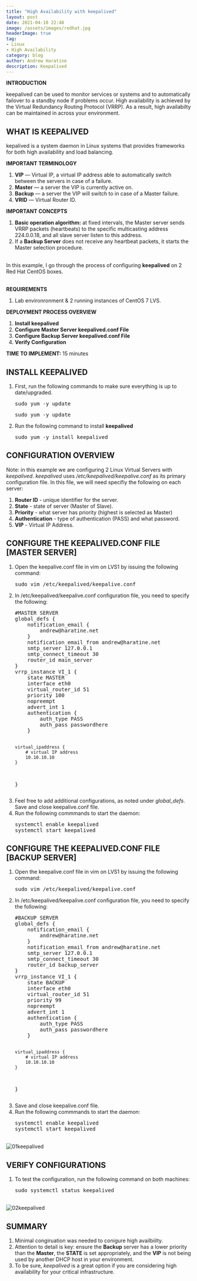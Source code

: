 ```yaml
---
title: "High Availability with keepalived"
layout: post
date: 2021-04-10 22:48
image: /assets/images/redhat.jpg
headerImage: true
tag:
- Linux
- High Availability
category: blog
author: Andrew Haratine
description: Keepalived
---
```





<b>INTRODUCTION</b>

keepalived can be used to monitor services or systems and to automatically failover to a standby node if problems occur. High availability is achieved by the Virtual Redundancy Routing Protocol (VRRP). As a result, high availabilty can be maintained in across your environment.

<h2><b>WHAT IS KEEPALIVED</b></h2>

kepalived is a system daemon in Linux systems that provides frameworks for both high availability and load balancing. 

<b>IMPORTANT TERMINOLOGY</b>

<ol start="1">
  <li><b>VIP</b> — Virtual IP, a virtual IP address able to automatically switch between the servers in case of a failure.</li>
  <li><b>Master</b> — a server the VIP is currently active on.</li>
<li><b>Backup</b> — a server the VIP will switch to in case of a Master failure.</li>
<li><b>VRID</b> — Virtual Router ID.</li>
</ol>

<b>IMPORTANT CONCEPTS</b>
<ol start="1">
<li><b>Basic operation algorithm:</b> at fixed intervals, the Master server sends VRRP packets (heartbeats) to the specific multicasting address 224.0.0.18, and all slave server listen to this address. </li>
<li>If a <b>Backup Server</b> does not receive any heartbeat packets, it starts the Master selection procedure.</li>
</ol>
 

<br>In this example, I go through the process of configuring <b>keepalived</b> on 2 Red Hat CentOS boxes.

<br><b>REQUIREMENTS</b>

1. Lab environronment & 2 running instances of CentOS 7 LVS.


<b>DEPLOYMENT PROCESS OVERVIEW</b>


1.	<b>Install keepalived</b>
2.	<b>Configure Master Server keepalived.conf File</b>
3.	<b>Configure Backup Server keepalived.conf File</b>
4.  <b>Verify Configuration</b> 
	



<b>TIME TO IMPLEMENT:</b> 15 minutes


<h2><b>INSTALL KEEPALIVED</b></h2>
<ol start="1">

<li>First, run the following commands to make sure everything is up to date/upgraded.</li>
<pre>sudo yum -y update</pre>
<pre>sudo yum -y update</pre>
<li>Run the following command to install <b>keepalived</b></li>
<pre>sudo yum -y install keepalived</pre>
</ol>



<h2><b>CONFIGURATION OVERVIEW</b></h2>

Note: in this example we are configuring 2 Linux Virtual Servers with <i>keepalived</i>. <i>keepalived</i> uses <i>/etc/keepalived/keepalive.conf</i> as its primary configuration file. In this file, we will need specifiy the following on each server:

1. <b>Router ID</b> - unique identifier for the server.
2. <b>State</b> - state of server (Master of Slave).
3. <b>Priority</b> - what server has priority (highest is selected as Master)
4. <b>Authentication</b> - type of authentication (PASS) and what password.
5. <b>VIP</b> - Virtual IP Address.

<h2><b>CONFIGURE THE KEEPALIVED.CONF FILE [MASTER SERVER]</b></h2>
<ol start="1">
<li>Open the keepalive.conf file in vim on LVS1 by issuing the following command:</li> 
<pre>sudo vim /etc/keepalived/keepalive.conf</pre>
<li>In /etc/keepalived/keepalive.conf configuration file, you need to specify the following:</li> 
<pre>
#MASTER SERVER
global_defs {
    notification_email {
        andrew@haratine.net
    }
    notification_email_from andrew@haratine.net
    smtp_server 127.0.0.1
    smtp_connect_timeout 30
    router_id main_server
}
vrrp_instance VI_1 {
    state MASTER
    interface eth0
    virtual_router_id 51
    priority 100
    nopreempt
    advert_int 1
    authentication {
        auth_type PASS
        auth_pass passwordhere
    }

    virtual_ipaddress {
        # virtual IP address
        10.10.10.10
    }
}
</pre>
<li>Feel free to add additional configurations, as noted under <i>global_defs</i>. Save and close keepalive.conf file.</li> 
<li>Run the following commmands to start the daemon:</li>
<pre>
systemctl enable keepalived
systemctl start keepalived
</pre>
</ol>

<h2><b>CONFIGURE THE KEEPALIVED.CONF FILE [BACKUP SERVER]</b></h2>
<ol start="1">
<li>Open the keepalive.conf file in vim on LVS1 by issuing the following command:</li> 
<pre>sudo vim /etc/keepalived/keepalive.conf</pre>
<li>In /etc/keepalived/keepalive.conf configuration file, you need to specify the following:</li> 
<pre>
#BACKUP SERVER
global_defs {
    notification_email {
        andrew@haratine.net
    }
    notification_email_from andrew@haratine.net
    smtp_server 127.0.0.1
    smtp_connect_timeout 30
    router_id backup_server
}
vrrp_instance VI_1 {
    state BACKUP
    interface eth0
    virtual_router_id 51
    priority 99
    nopreempt
    advert_int 1
    authentication {
        auth_type PASS
        auth_pass passwordhere
    }

    virtual_ipaddress {
        # virtual IP address
        10.10.10.10
    }
}
</pre>
<li>Save and close keepalive.conf file.</li>
<li>Run the following commmands to start the daemon:</li>
<pre>
systemctl enable keepalived
systemctl start keepalived 
</pre>
</ol>

<br><img src="/assets/images/01keepalived.jpg" alt="01keepalived">

<h2><b>VERIFY CONFIGURATIONS</b></h2>
<ol start="1">
<li>To test the configuration, run the following command on both machines:</li> 
<pre>sudo systemctl status keepalived</pre>
</ol>

<br><img src="/assets/images/02keepalived.jpg" alt="02keepalived">



<h2><b>SUMMARY</b></h2>
<ol start="1">
<li>Minimal congiruation was needed to conigure high availbiilty.</li>
<li>Attention to detail is key: ensure the <b>Backup</b> server has a lower priority than the <b>Master</b>, the <b>STATE</b> is set appropriately, and the <b>VIP</b> is not being used by another DHCP host in your environment.</li>
<li>To be sure, <i>keepalived</i> is a great option if you are considering high availability for your critical infrastructure.</li>
</ol>
    


